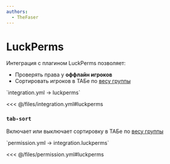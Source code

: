 ```yaml
---
authors:
  - TheFaser
---
```


# LuckPerms

Интеграция с плагином LuckPerms позволяет:
- Проверять права у **оффлайн игроков**
- Сортировать игроков в ТАБе по [весу группы](https://luckperms.net/wiki/Weight)

[//]: # (integration.yml)
<!--@include: @/parts/words.md#setting-->
<!--@include: @/parts/words.md#path--> `integration.yml → luckperms`

<!--@include: @/parts/words.md#default-->
<<< @/files/integration.yml#luckperms

<!--@include: @/parts/enable.md-->

### `tab-sort`

Включает или выключает сортировку в ТАБе по [весу группы](https://luckperms.net/wiki/Weight)

[//]: # (permission.yml)
<!--@include: @/parts/words.md#permission-->
<!--@include: @/parts/words.md#path--> `permission.yml → integration.luckperms`

<!--@include: @/parts/words.md#default-->
<<< @/files/permission.yml#luckperms

<!--@include: @/parts/permission/permissionTier3.md-->